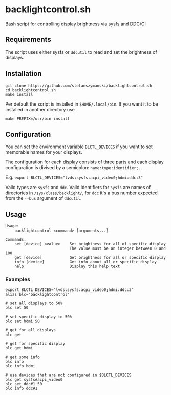 # backlightcontrol.sh

Bash script for controlling display brightness via sysfs and DDC/CI

## Requirements

The script uses either sysfs or `ddcutil` to read and set the brightness of
displays.

## Installation

```
git clone https://github.com/stefanszymanski/backlightcontrol.sh
cd backlightcontrol.sh
make install
```

Per default the script is installed in `$HOME/.local/bin`.
If you want it to be installed in another directory use

```
make PREFIX=/usr/bin install
```

## Configuration

You can set the environment variable `BLCTL_DEVICES` if you want to set
memorable names for your displays.

The configuration for each display consists of three parts and each display
configuration is divived by a semicolon: `name:type:identifier;...`

E.g. `export BLCTL_DEVICES="lvds:sysfs:acpi_video0;hdmi:ddc:3"`

Valid types are `sysfs` and `ddc`. Valid identifiers for `sysfs` are names of
directories in `/sys/class/backlight/`, for `ddc` it's a bus number expected
from the `--bus` argument of `ddcutil`.

## Usage

```
Usage:
    backlightcontrol <command> [arguments...]

Commands:
    set [device] <value>    Set brightness for all of specific display
                            The value must be an integer between 0 and 100
    get [device]            Get brightness for all or specific display
    info [device]           Get info about all or specific display
    help                    Display this help text
```

### Examples

```
export BLCTL_DEVICES="lvds:sysfs:acpi_video0;hdmi:ddc:3"
alias blc="backlightcontrol"

# set all displays to 50%
blc set 50

# set specific display to 50%
blc set hdmi 50

# get for all displays
blc get

# get for specific display
blc get hdmi

# get some info
blc info
blc info hdmi

# use devices that are not configured in $BLCTL_DEVICES
blc get sysfs#acpi_video0
blc set ddc#1 50
blc info ddc#1
```
